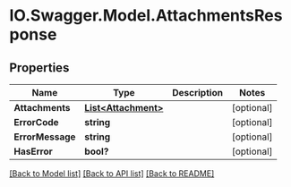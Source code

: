 # IO.Swagger.Model.AttachmentsResponse
## Properties

Name | Type | Description | Notes
------------ | ------------- | ------------- | -------------
**Attachments** | [**List&lt;Attachment&gt;**](Attachment.md) |  | [optional] 
**ErrorCode** | **string** |  | [optional] 
**ErrorMessage** | **string** |  | [optional] 
**HasError** | **bool?** |  | [optional] 

[[Back to Model list]](../README.md#documentation-for-models) [[Back to API list]](../README.md#documentation-for-api-endpoints) [[Back to README]](../README.md)

